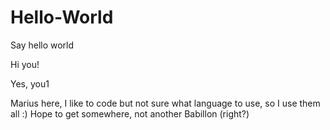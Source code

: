 # Hello-World
Say hello world

Hi you!

Yes, you1

Marius here, I like to code but not sure what language to use, so I use them all :)
Hope to get somewhere, not another  Babillon (right?)
